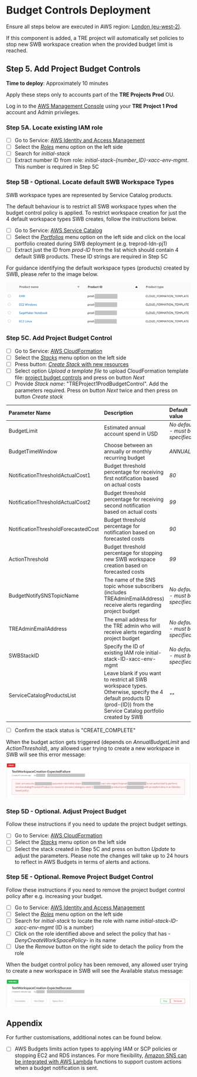 # Budget Controls Deployment

Ensure all steps below are executed in AWS region: [London (eu-west-2)](https://eu-west-2.console.aws.amazon.com/).

If this component is added, a TRE project will automatically set policies to stop new SWB workspace creation when the provided budget limit is reached.

## Step 5. Add Project Budget Controls

**Time to deploy**: Approximately 10 minutes

Apply these steps only to accounts part of the **TRE Projects Prod** OU.

Log in to the [AWS Management Console](https://console.aws.amazon.com/) using your **TRE Project 1 Prod** account and Admin privileges.

### Step 5A. Locate existing IAM role

- [ ] Go to Service: [AWS Identity and Access Management](https://us-east-1.console.aws.amazon.com/iamv2/home#/home)
- [ ] Select the [*Roles*](https://us-east-1.console.aws.amazon.com/iamv2/home#/roles) menu option on the left side
- [ ] Search for *initial-stack*
- [ ] Extract number ID from role: *initial-stack-{number_ID}-xacc-env-mgmt*. This number is required in Step 5C

### Step 5B - Optional. Locate default SWB Workspace Types

SWB workspace types are represented by Service Catalog products.

The default behaviour is to restrict all SWB workspace types when the budget control policy is applied.
To restrict workspace creation for just the 4 default workspace types SWB creates, follow the instructions below.

- [ ] Go to Service: [AWS Service Catalog](https://eu-west-2.console.aws.amazon.com/servicecatalog/home?region=eu-west-2#/home)
- [ ] Select the [*Portfolios*](https://eu-west-2.console.aws.amazon.com/servicecatalog/home?region=eu-west-2#portfolios?activeTab=localAdminPortfolios)
    menu option on the left side and click on the local portfolio created during SWB deployment (e.g. treprod-ldn-pj1)
- [ ] Extract just the ID from *prod-ID* from the list which should contain 4 default SWB products. These ID strings are required in Step 5C

For guidance identifying the default workspace types (products) created by SWB, please refer to the image below.

![SWB Service Catalog Product IDs](../../res/images/Guidance-ServiceCatalogProductsList.png)

### Step 5C. Add Project Budget Control

- [ ] Go to Service: [AWS CloudFormation](https://eu-west-2.console.aws.amazon.com/cloudformation/home?region=eu-west-2#/)
- [ ] Select the [*Stacks*](https://eu-west-2.console.aws.amazon.com/cloudformation/home?region=eu-west-2#/stacks) menu option on the left side
- [ ] Press button: [*Create Stack* with new resources](https://eu-west-2.console.aws.amazon.com/cloudformation/home?region=eu-west-2#/stacks/create/template)
- [ ] Select option *Upload a template file* to upload CloudFormation template file: [project budget controls](../../src/components/ProjectBudgetControl-Cfn.yaml) and press on button *Next*
- [ ] Provide *Stack name*: "TREProject1ProdBudgetControl". Add the parameters required. Press on button *Next* twice and then press on button *Create stack*

|Parameter Name|Description|Default value|
|:-----------------|:-----------|:-------------|
|BudgetLimit|Estimated annual account spend in USD|*No default - must be specified*|
|BudgetTimeWindow|Choose between an annually or monthly recurring budget|*ANNUALLY*|
|NotificationThresholdActualCost1|Budget threshold percentage for receiving first notification based on actual costs|*80*|
|NotificationThresholdActualCost2|Budget threshold percentage for receiving second notification based on actual costs|*99*|
|NotificationThresholdForecastedCost|Budget threshold percentage for notification based on forecasted costs|*90*|
|ActionThreshold|Budget threshold percentage for stopping new SWB workspace creation based on forecasted costs|*99*|
|BudgetNotifySNSTopicName|The name of the SNS topic whose subscribers (includes TREAdminEmailAddress) receive alerts regarding project budget|*No default - must be specified*|
|TREAdminEmailAddress|The email address for the TRE admin who will receive alerts regarding project budget|*No default - must be specified*|
|SWBStackID|Specify the ID of existing IAM role initial-stack-ID-xacc-env-mgmt|*No default - must be specified*|
|ServiceCatalogProductsList|Leave blank if you want to restrict all SWB workspace types. Otherwise, specify the 4 default products ID (prod-{ID}) from the Service Catalog portfolio created by SWB|*""*|

- [ ] Confirm the stack status is "CREATE_COMPLETE"

When the budget action gets triggered (depends on *AnnualBudgetLimit* and *ActionThreshold*), any allowed user trying to create a new workspace in SWB will see this error message:

![SWB Workspace Creation Expected Failure](../../res/images/Status-DenySWBWorkspaceCreation.png)

### Step 5D - Optional. Adjust Project Budget

Follow these instructions if you need to update the project budget settings.

- [ ] Go to Service: [AWS CloudFormation](https://eu-west-2.console.aws.amazon.com/cloudformation/home?region=eu-west-2#/)
- [ ] Select the [*Stacks*](https://eu-west-2.console.aws.amazon.com/cloudformation/home?region=eu-west-2#/stacks) menu option on the left side
- [ ] Select the stack created in Step 5C and press on button *Update* to adjust the parameters. Please note the changes will take up to 24 hours to reflect in AWS Budgets in terms of alerts and actions.

### Step 5E - Optional. Remove Project Budget Control

Follow these instructions if you need to remove the project budget control policy after e.g. increasing your budget.

- [ ] Go to Service: [AWS Identity and Access Management](https://us-east-1.console.aws.amazon.com/iamv2/home)
- [ ] Select the [*Roles*](https://us-east-1.console.aws.amazon.com/iamv2/home#/roles) menu option on the left side
- [ ] Search for *initial-stack* to locate the role with name *initial-stack-ID-xacc-env-mgmt* (ID is a number)
- [ ] Click on the role identified above and select the policy that has *-DenyCreateWorkSpacePolicy-* in its name
- [ ] Use the *Remove* button on the right side to detach the policy from the role

When the budget control policy has been removed, any allowed user trying to create a new workspace in SWB will see the Available status message:

![SWB Workspace Creation Expected Success](../../res/images/Status-AllowSWBWorkspaceCreation.png)

## Appendix

For further customisations, additional notes can be found below.

- [ ] AWS Budgets limits action types to applying IAM or SCP policies or stopping EC2 and RDS instances.
  For more flexibility, [Amazon SNS can be integrated with AWS Lambda](https://docs.aws.amazon.com/sns/latest/dg/sns-lambda-as-subscriber.html)
  functions to support custom actions when a budget notification is sent.

